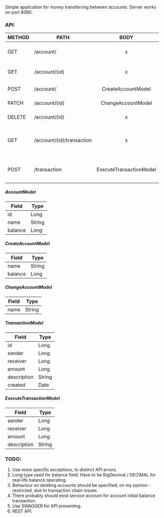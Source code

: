 Simple application for money transferring between accounts. Server works on port 8080.

### API:

| METHOD | PATH                      |           BODY          | Response                | Description                                     |
|--------|---------------------------|:-----------------------:|-------------------------|-------------------------------------------------|
| GET    | /account/                 |            x            | Array of AccountModel            | Get all registered accounts                     |
| GET    | /account/{id}             |            x            | AccountModel     | Get one account by id                           |
| POST   | /account/                 |    CreateAccountModel   | AccountModel            | Create new account                              |
| PATCH  | /account/{id}             |    ChangeAccountModel   | AccountModel            | Change account                                  |
| DELETE | /account/{id}             |            x            |                         | Delete account                                  |
| GET    | /account/{id}/transaction |            x            | Array of TransactionModel | Get all transactions that correspond to account |
| POST   | /transaction              | ExecuteTransactionModel | TransactionModel        | Execute transaction between accounts            |

##### AccountModel

| Field   | Type   |
|---------|--------|
| id      | Long   |
| name    | String |
| balance | Long   |

##### CreateAccountModel

| Field   | Type   |
|---------|--------|
| name    | String |
| balance | Long   |

##### ChangeAccountModel

| Field   | Type   |
|---------|--------|
| name    | String |

##### TransactionModel

| Field       | Type   |
|-------------|--------|
| id          | Long   |
| sender      | Long   |
| receiver    | Long   |
| amount      | Long   |
| description | String |
| created     | Date   |

##### ExecuteTransactionModel

| Field       | Type   |
|-------------|--------|
| sender      | Long   |
| receiver    | Long   |
| amount      | Long   |
| description | String |






### TODO:
1. Use more specific exceptions, to distinct API errors.
2. Long type used for balance field. Have to be BigDecimal / DECIMAL for real-life balance operating.
3. Behaviour on deleting accounts should be specified, on my opinion - restricted, due to transaction chain issues.
4. There probably should exist service account for account initial balance transaction.
5. Use SWAGGER for API presenting.
6. REST API.